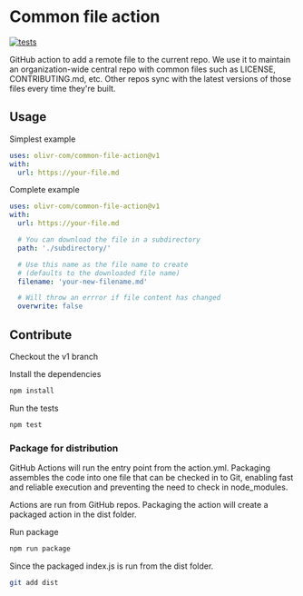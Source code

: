 # Common file action

[![tests](https://github.com/olivr-com/common-file-action/workflows/tests/badge.svg)](https://github.com/olivr-com/common-file-action/actions?query=workflow%3Atests)

GitHub action to add a remote file to the current repo. We use it to maintain an organization-wide central repo with common files such as LICENSE, CONTRIBUTING.md, etc. Other repos sync with the latest versions of those files every time they're built.

## Usage

Simplest example

```yaml
uses: olivr-com/common-file-action@v1
with:
  url: https://your-file.md
```

Complete example

```yaml
uses: olivr-com/common-file-action@v1
with:
  url: https://your-file.md

  # You can download the file in a subdirectory
  path: './subdirectory/'

  # Use this name as the file name to create
  # (defaults to the downloaded file name)
  filename: 'your-new-filename.md'

  # Will throw an errror if file content has changed
  overwrite: false
```

## Contribute

Checkout the v1 branch

Install the dependencies

```bash
npm install
```

Run the tests

```bash
npm test
```

### Package for distribution

GitHub Actions will run the entry point from the action.yml. Packaging assembles the code into one file that can be checked in to Git, enabling fast and reliable execution and preventing the need to check in node_modules.

Actions are run from GitHub repos. Packaging the action will create a packaged action in the dist folder.

Run package

```bash
npm run package
```

Since the packaged index.js is run from the dist folder.

```bash
git add dist
```
